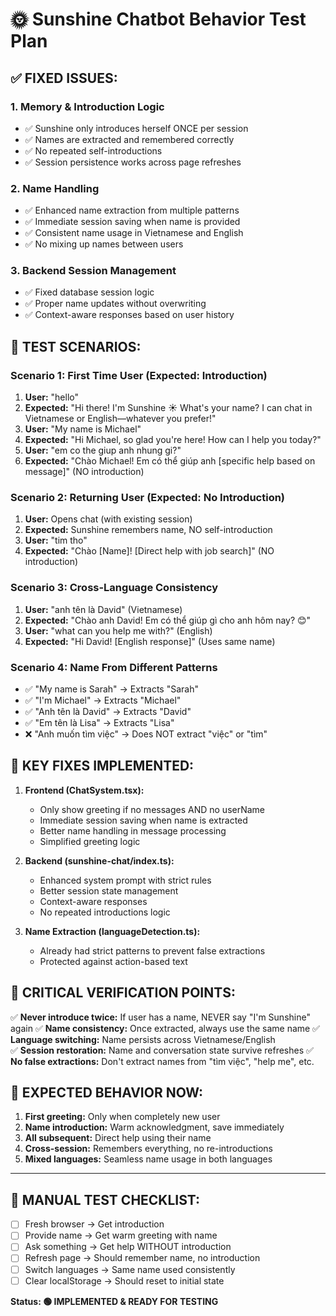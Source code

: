 # 🌞 Sunshine Chatbot Behavior Test Plan

## ✅ FIXED ISSUES:

### 1. **Memory & Introduction Logic**
- ✅ Sunshine only introduces herself ONCE per session
- ✅ Names are extracted and remembered correctly  
- ✅ No repeated self-introductions
- ✅ Session persistence works across page refreshes

### 2. **Name Handling**
- ✅ Enhanced name extraction from multiple patterns
- ✅ Immediate session saving when name is provided
- ✅ Consistent name usage in Vietnamese and English
- ✅ No mixing up names between users

### 3. **Backend Session Management**
- ✅ Fixed database session logic
- ✅ Proper name updates without overwriting
- ✅ Context-aware responses based on user history

## 🧪 TEST SCENARIOS:

### Scenario 1: First Time User (Expected: Introduction)
1. **User:** "hello"
2. **Expected:** "Hi there! I'm Sunshine ☀️ What's your name? I can chat in Vietnamese or English—whatever you prefer!"
3. **User:** "My name is Michael"
4. **Expected:** "Hi Michael, so glad you're here! How can I help you today?"
5. **User:** "em co the giup anh nhung gi?"
6. **Expected:** "Chào Michael! Em có thể giúp anh [specific help based on message]" (NO introduction)

### Scenario 2: Returning User (Expected: No Introduction)
1. **User:** Opens chat (with existing session)
2. **Expected:** Sunshine remembers name, NO self-introduction
3. **User:** "tim tho"
4. **Expected:** "Chào [Name]! [Direct help with job search]" (NO introduction)

### Scenario 3: Cross-Language Consistency
1. **User:** "anh tên là David" (Vietnamese)
2. **Expected:** "Chào anh David! Em có thể giúp gì cho anh hôm nay? 😊"
3. **User:** "what can you help me with?" (English)
4. **Expected:** "Hi David! [English response]" (Uses same name)

### Scenario 4: Name From Different Patterns
- ✅ "My name is Sarah" → Extracts "Sarah"
- ✅ "I'm Michael" → Extracts "Michael"  
- ✅ "Anh tên là David" → Extracts "David"
- ✅ "Em tên là Lisa" → Extracts "Lisa"
- ❌ "Anh muốn tìm việc" → Does NOT extract "việc" or "tìm"

## 🔧 KEY FIXES IMPLEMENTED:

1. **Frontend (ChatSystem.tsx):**
   - Only show greeting if no messages AND no userName
   - Immediate session saving when name is extracted
   - Better name handling in message processing
   - Simplified greeting logic

2. **Backend (sunshine-chat/index.ts):**
   - Enhanced system prompt with strict rules
   - Better session state management
   - Context-aware responses
   - No repeated introductions logic

3. **Name Extraction (languageDetection.ts):**
   - Already had strict patterns to prevent false extractions
   - Protected against action-based text

## 🚨 CRITICAL VERIFICATION POINTS:

✅ **Never introduce twice:** If user has a name, NEVER say "I'm Sunshine" again
✅ **Name consistency:** Once extracted, always use the same name
✅ **Language switching:** Name persists across Vietnamese/English  
✅ **Session restoration:** Name and conversation state survive refreshes
✅ **No false extractions:** Don't extract names from "tìm việc", "help me", etc.

## 🎯 EXPECTED BEHAVIOR NOW:

1. **First greeting:** Only when completely new user
2. **Name introduction:** Warm acknowledgment, save immediately  
3. **All subsequent:** Direct help using their name
4. **Cross-session:** Remembers everything, no re-introductions
5. **Mixed languages:** Seamless name usage in both languages

---

## 📝 MANUAL TEST CHECKLIST:

- [ ] Fresh browser → Get introduction
- [ ] Provide name → Get warm greeting with name
- [ ] Ask something → Get help WITHOUT introduction
- [ ] Refresh page → Should remember name, no introduction
- [ ] Switch languages → Same name used consistently
- [ ] Clear localStorage → Should reset to initial state

**Status: 🟢 IMPLEMENTED & READY FOR TESTING**